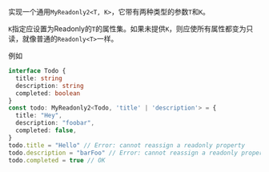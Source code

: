 实现一个通用`MyReadonly2<T, K>`，它带有两种类型的参数`T`和`K`。

`K`指定应设置为Readonly的`T`的属性集。如果未提供`K`，则应使所有属性都变为只读，就像普通的`Readonly<T>`一样。

例如

```ts
interface Todo {
  title: string
  description: string
  completed: boolean
}
const todo: MyReadonly2<Todo, 'title' | 'description'> = {
  title: "Hey",
  description: "foobar",
  completed: false,
}
todo.title = "Hello" // Error: cannot reassign a readonly property
todo.description = "barFoo" // Error: cannot reassign a readonly property
todo.completed = true // OK
```